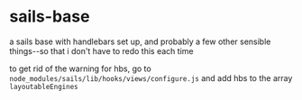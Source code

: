 # sails-base
a sails base with handlebars set up, and probably a few other sensible things--so that i don't have to redo this each time

to get rid of the warning for hbs, go to `node_modules/sails/lib/hooks/views/configure.js` and add hbs to the array `layoutableEngines`
